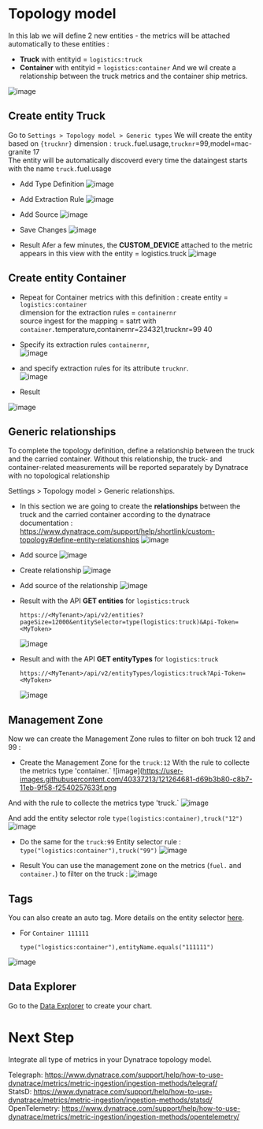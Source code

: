# Topology model

In this lab we will define 2 new entities - the metrics will be attached automatically to these entities : 
  - **Truck**     with entityid = `logistics:truck`
  - **Container** with entityid = `logistics:container`
 And we wil create a relationship between the truck metrics and the container ship metrics. 

![image](https://user-images.githubusercontent.com/40337213/120231658-1f1c7e80-c252-11eb-9599-a4f3efe1d06f.png)

## Create entity Truck
Go to `Settings > Topology model > Generic types`
We will create the entity based on `{trucknr}` dimension : `truck.`fuel.usage,`trucknr`=99,model=mac-granite 17  
The entity will be automatically discoverd every time the dataingest starts with the name `truck.`fuel.usage  

- Add Type Definition
![image](https://user-images.githubusercontent.com/40337213/121259364-4efdfe80-c8b0-11eb-9914-2caf15baea7b.png)

- Add Extraction Rule
![image](https://user-images.githubusercontent.com/40337213/121262281-26780380-c8b4-11eb-9edd-8cc01681b205.png)

- Add Source
![image](https://user-images.githubusercontent.com/40337213/120184182-faec7d80-c210-11eb-80ac-d24b1235ee35.png)

- Save Changes
![image](https://user-images.githubusercontent.com/40337213/121260853-2c6ce500-c8b2-11eb-8859-fd6b4323b5de.png)

- Result
Afer a few minutes, the **CUSTOM_DEVICE** attached to the metric appears in this view with the entity = logistics.truck
![image](https://user-images.githubusercontent.com/40337213/121261358-ee23f580-c8b2-11eb-8c82-76c71d186415.png)


## Create entity Container

- Repeat for Container metrics with this definition : 
    create entity = `logistics:container`  
    dimension for the extraction rules = `containernr`  
    source ingest for the mapping  = satrt with `container.`temperature,containernr=234321,trucknr=99 40
    
- Specify its extraction rules `containernr`,  
![image](https://user-images.githubusercontent.com/40337213/121263992-bf0f8300-c8b6-11eb-9efb-027360704b55.png)
  
- and specify extraction rules for its attribute `trucknr`.  
![image](https://user-images.githubusercontent.com/40337213/120230235-2db56680-c24f-11eb-82c5-d01fb2b1d9f1.png)

- Result

![image](https://user-images.githubusercontent.com/40337213/121264245-2b8a8200-c8b7-11eb-8bee-4894b503b751.png)


## Generic relationships 

To complete the topology definition, define a relationship between the truck and the carried container. Without this relationship, the truck- and container-related measurements will be reported separately by Dynatrace with no topological relationship 

Settings > Topology model > Generic relationships.
- In this section we are going to create the **relationships** between the truck and the carried container according to the dynatrace documentation : https://www.dynatrace.com/support/help/shortlink/custom-topology#define-entity-relationships
![image](https://user-images.githubusercontent.com/40337213/120231485-c947d680-c251-11eb-9a88-2339217ba342.png)

- Add source
![image](https://user-images.githubusercontent.com/40337213/121267539-a2764980-c8bc-11eb-985b-5acac8a182b0.png)

- Create relationship 
![image](https://user-images.githubusercontent.com/40337213/121267074-e87edd80-c8bb-11eb-981e-a607cfe20fe8.png)

- Add source of the relationship 
![image](https://user-images.githubusercontent.com/40337213/121268109-92129e80-c8bd-11eb-971b-83ea982181af.png)

- Result with the API **GET entities** for `logistics:truck`
 
      https://<MyTenant>/api/v2/entities?pageSize=12000&entitySelector=type(logistics:truck)&Api-Token=<MyToken>

    ![image](https://user-images.githubusercontent.com/40337213/121268163-b40c2100-c8bd-11eb-9207-3b040947a0b2.png)

- Result and with the API **GET entityTypes** for `logistics:truck` 
  
      https://<MyTenant>/api/v2/entityTypes/logistics:truck?Api-Token=<MyToken>
    
    ![image](https://user-images.githubusercontent.com/40337213/121267864-24ff0900-c8bd-11eb-891c-44d52c062276.png) 

## Management Zone

Now we can create the Management Zone rules to filter on boh truck 12 and 99 :  

 - Create the Management Zone for the `truck:12`
With the rule to collecte the metrics type 'container.`
![image](https://user-images.githubusercontent.com/40337213/121264681-d69b3b80-c8b7-11eb-9f58-f2540257633f.png

And with the rule to collecte the metrics type 'truck.`
![image](https://user-images.githubusercontent.com/40337213/121264855-211cb800-c8b8-11eb-9695-0fca62a149e0.png)

And add the entity selector role `type(logistics:container),truck("12")`
![image](https://user-images.githubusercontent.com/40337213/121265364-fb43e300-c8b8-11eb-8835-c36f2b7326fd.png)

- Do the same for the `truck:99`
Entity selector rule : `type("logistics:container"),truck("99")`
![image](https://user-images.githubusercontent.com/40337213/121265737-8fae4580-c8b9-11eb-937a-f2b3be93625d.png)

- Result 
You can use the management zone on the metrics (`fuel.` and `container.`) to filter on the truck : 
![image](https://user-images.githubusercontent.com/40337213/121266120-43173a00-c8ba-11eb-8e23-e8df734e43df.png)

## Tags
You can also create an auto tag. More details on the entity selector [here](https://www.dynatrace.com/support/help/dynatrace-api/environment-api/entity-v2/entity-selector/). 

 - For `Container 111111`

       type("logistics:container"),entityName.equals("111111")
  ![image](https://user-images.githubusercontent.com/40337213/120369070-1770de80-c313-11eb-9690-e4d1e9d5c06e.png)

## Data Explorer
Go to the [Data Explorer](/data-explorer) to create your chart. 

# Next Step

Integrate all type of metrics in your Dynatrace topology model. 

Telegraph: https://www.dynatrace.com/support/help/how-to-use-dynatrace/metrics/metric-ingestion/ingestion-methods/telegraf/  
StatsD: https://www.dynatrace.com/support/help/how-to-use-dynatrace/metrics/metric-ingestion/ingestion-methods/statsd/  
OpenTelemetry: https://www.dynatrace.com/support/help/how-to-use-dynatrace/metrics/metric-ingestion/ingestion-methods/opentelemetry/  
